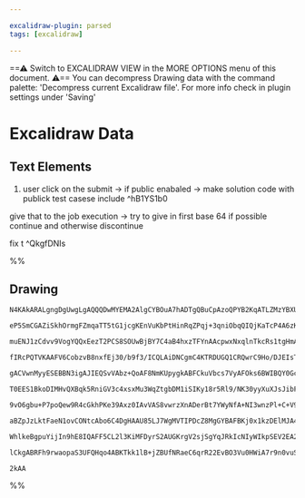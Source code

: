 ```yaml
---

excalidraw-plugin: parsed
tags: [excalidraw]

---
```

==⚠  Switch to EXCALIDRAW VIEW in the MORE OPTIONS menu of this document. ⚠== You can decompress Drawing data with the command palette: 'Decompress current Excalidraw file'. For more info check in plugin settings under 'Saving'


# Excalidraw Data
## Text Elements
1. user click on the submit -> if public enabaled -> make solution code with publick test casese include  ^hB1YS1b0

give that to the job execution -> try to give in first base 64 if possible continue and otherwise discontinue

fix t   ^QkgfDNIs

%%
## Drawing
```compressed-json
N4KAkARALgngDgUwgLgAQQQDwMYEMA2AlgCYBOuA7hADTgQBuCpAzoQPYB2KqATLZMzYBXUtiRoIACyhQ4zZAHoFAc0JRJQgEYA6bGwC2CgF7N6hbEcK4OCtptbErHALRY8RMpWdx8Q1TdIEfARcZgRmBShcZQUebQA2bQB2GjoghH0EDihmbgBtcDBQMBKIEm4pACEARgBNAGVqzQAGVJLIWEQKqCwoNtLMbmceHgAObQAWAE4eCYn40er45rme

eP5SmCGAZiSkhOrmgFZmqaTT5tG1jcgKEnVuKbPtHinRqZPqj+3qniObqQIQjKaTcP4A6zKYLcZoA5hQUhsADWCAAwmx8GxSBUAMTVBD4/H9SCaXDYJHKRFCDjEdGY7ESBHWZhwXCBbLEiAAM0I+Hw9Vg0Ikgg8nPhiJRAHV7pIwXCEciEAKYEL0CLygCqSCOOFcmhqgC2KzsGotvrmrDCpBKcI4ABJYh61B5AC6AK55EyDu4HCEfIBhBpWAquFa

muENJ1zCdvv9VogYQQxEezT2PCS8SOUwBjBY7C4aB4hxzTFYnAAcpwxNxqlnTkcRs1tgHmAARdI9ZNoLkEMIAzQR4gAUWCmWyMb9+ABQjgxFwnZrSSOewzyy+DYBRA4SJ9k83bHJSe4PfwffjPUwfQk1W0qCEYVIqGwRHJqE4qHUCFQzC0+jUqGcAA+VBCC5VA4C0F9UCyXBSWCYgAOA/RcBRb8MSEKB8yfNhiC/O51HAyDzCRD9wigJ9QnCL9A2

fIRcPQTVKAAFV6CobzvB8nxfEj30/b9f3/ICQLAiDNCgmC4KTRDUGQ1CRQwrC9Ho/DJEIsTiNI+EKLCMIQI4Wj6M5LlOCgepCCMcReEtdpuRMgAxXA/3wM1UH+c9egAQSIZQC3QYIuT6EtSEw9wvOBXzoCNTk9GyXBAyYb00FjKd4yxYFAwIFjLzY297yYLiNN4yQvx/TQ/3IoTQLU8SOFgggpKE2SSvQzD3yUvC1FU0TuM08i8B06j9N8QyIQwt

gACVwnMyyESEBBN3igAJIEQSvVAbz+QoAF8NmKUpygkABFCkuVbcs7VyAFOks6BWIBQY0GcapRkSK54iSapaybKZ4j4eMXOcbY1m0T7FlGI5MzeZpXgBO5iAec0s20bZtlGF6PtGJcAWK4FQTQLH40hVVrNKcVFTpLFcUJAkkH7MkKSpGkKYZdAmQ4Fk2SyQL4x5PllVVBMMQ1eMyalGU5RFhUUX5m71WTcM/EkKMnQNVLjVNGsLQBG0ZwdJ1XXd

T0EES1BkoDIMHvQXBqk5RniGV3c4xsxMu3WqZtgbDM1iSIKy18r5Rl9/NK30yyXuXJsJibFt22CBdu17eb4wHalh1HLmJyd0oZzneP1qXFc0emQ43JsrcdySvd40xQ9XZPM8bIvNaIFURgP0kecPzYduvwAKzsaDMAQbAFPfISERgLvUFbwbUB5FhyNJXT4gmYTwLYaNCDEr8Ysw30v2sBC2E/Ug7l0xxmF3wM5oAHQ4O+eUwD9UAY+NyAoLLm5n

9vO6gbu+P7poQew9R4cGkhPKe39Axz0IAvVAS8vwrzXnADerBt7YWyNfA+NI3wnzPl+C+V9953wfoQJ+5FX42WMtkMyFkwQk0gNQqADknIuVLqUJuYUfIVH8tzGyuYQoEC4RFP+cBoomTijqUgJszapVIOlWq+BP4VG/uoX+/9iqoEAcAkerUwHj1IJPP+09CBt2gfPLSCDUBIKqigze6CiFzVQIfXBxVT6EHPh4xxCASEcEfs/ShpRcBjUmqwOh

aBZpJzLktFaeN1ovCONtcAbo6C4DgHAAU85LJ7WgMVTIPDcZ8MgGYBAFBKj0x1kzDElMJA4i5PUhp/QIAj1IOyKAdoej6AFBKNE1SWYQDxDTIkGxmkiDaR0jI5TySVNpH07o5B2asjaU0lp4zOl2V5PyQUsshby0KKM1pXMJldKlggaU8NZSFhGaso5nTumKhlhUOWKyxm3IyONYQ2pdQ1mua87IxyADy6tYCaxJgctZGQ7L2UcryNhvzDn/PWSZ

WhlkeBgpuYijIn9hE8IQAFF5CL2l3KiMFDyrS2AUGKrgV2sjSgYqJRkIcNIyWIkpSEV2EA2SsoJRC/QLKKVMXgDdO2TTL6Ij5AADW4NseIN4jhRzOKmP4awPYjLFRifAtRuBJG2M0ZIsw5gTGqNsd2Fpsz7KMGwAw3A9rFIIHNGs2hoYTCONsba8LeUfNTg7CQIqRmUhICi+h/r5HEAFAgMRaB2Et1DQAWRwggJlsF4LHkTiGkgzMbXxkqBiDlpB

lCkgABRFh9rwaopaS3UFQHqo4ABKTkk1lB+jZBUfNRaeC6qrR22EvBO3Vu0HWiA7r9n0vuSiIFejM4pVKB6RyCBJpBnkRwZQWabISRTRE0gc0ATPkIJGj8W6omlFqvkzd27UoYS3DNQ9w7Sh2F7sPHI9RapwHjbhJN2865pv2WSTCjAmJWvwKujhQqnnpGwHo6K94/76EFV0SuWdIA1xRF+08R6kOhCgB5CDpiEAAYxI7fASSwA7ToLzcINqtogC

2kAA
```
%%